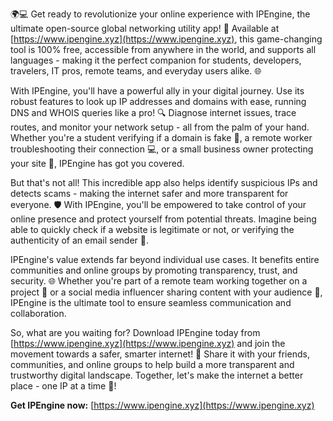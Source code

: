🌍💻 Get ready to revolutionize your online experience with IPEngine, the ultimate open-source global networking utility app! 🚀 Available at [https://www.ipengine.xyz](https://www.ipengine.xyz), this game-changing tool is 100% free, accessible from anywhere in the world, and supports all languages - making it the perfect companion for students, developers, travelers, IT pros, remote teams, and everyday users alike. 🌐

With IPEngine, you'll have a powerful ally in your digital journey. Use its robust features to look up IP addresses and domains with ease, running DNS and WHOIS queries like a pro! 🔍 Diagnose internet issues, trace routes, and monitor your network setup - all from the palm of your hand. Whether you're a student verifying if a domain is fake 🤔, a remote worker troubleshooting their connection 💻, or a small business owner protecting your site 👀, IPEngine has got you covered.

But that's not all! This incredible app also helps identify suspicious IPs and detects scams - making the internet safer and more transparent for everyone. 🛡️ With IPEngine, you'll be empowered to take control of your online presence and protect yourself from potential threats. Imagine being able to quickly check if a website is legitimate or not, or verifying the authenticity of an email sender 💸.

IPEngine's value extends far beyond individual use cases. It benefits entire communities and online groups by promoting transparency, trust, and security. 🌐 Whether you're part of a remote team working together on a project 👥 or a social media influencer sharing content with your audience 📱, IPEngine is the ultimate tool to ensure seamless communication and collaboration.

So, what are you waiting for? Download IPEngine today from [https://www.ipengine.xyz](https://www.ipengine.xyz) and join the movement towards a safer, smarter internet! 🚀 Share it with your friends, communities, and online groups to help build a more transparent and trustworthy digital landscape. Together, let's make the internet a better place - one IP at a time 🔔!

**Get IPEngine now:** [https://www.ipengine.xyz](https://www.ipengine.xyz)